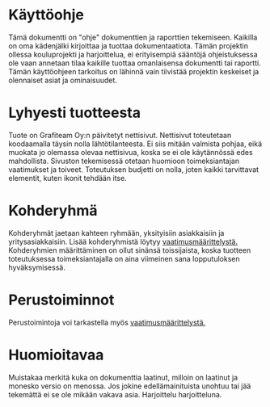 # Käyttöohje

Tämä dokumentti on "ohje" dokumenttien ja raporttien tekemiseen. Kaikilla on oma kädenjälki kirjoittaa ja tuottaa dokumentaatiota. Tämän projektin ollessa kouluprojekti ja harjoittelua, ei erityisempiä sääntöjä ohjeistuksessa ole vaan annetaan tilaa kaikille tuottaa omanlaisensa dokumentti tai raportti. Tämän käyttöohjeen tarkoitus on lähinnä vain tiivistää projektin keskeiset ja olennaiset asiat ja ominaisuudet.

# Lyhyesti tuotteesta

Tuote on Grafiteam Oy:n päivitetyt nettisivut. Nettisivut toteutetaan koodaamalla täysin nolla lähtötilanteesta. Ei siis mitään valmista pohjaa, eikä muokata jo olemassa olevaa nettisivua, koska se ei ole käytännössä edes mahdollista. Sivuston tekemisessä otetaan huomioon toimeksiantajan vaatimukset ja toiveet. Toteutuksen budjetti on nolla, joten kaikki tarvittavat elementit, kuten ikonit tehdään itse.

# Kohderyhmä

Kohderyhmät jaetaan kahteen ryhmään, yksityisiin asiakkaisiin ja yritysasiakkaisiin. Lisää kohderyhmistä löytyy [vaatimusmäärittelystä.](https://ac8393.pages.labranet.jamk.fi/grafiteam-projekti/20-Vaatimustenhallinta/Vaatimusmaarittely/)
Kohderyhmien määrittäminen on ollut sinänsä toissijaista, koska tuotteen toteutuksessa toimeksiantajalla on aina viimeinen sana lopputuloksen hyväksymisessä.

# Perustoiminnot

Perustoimintoja voi tarkastella myös [vaatimusmäärittelystä.](https://ac8393.pages.labranet.jamk.fi/grafiteam-projekti/20-Vaatimustenhallinta/Vaatimusmaarittely/)

# Huomioitavaa

Muistakaa merkitä kuka on dokumenttia laatinut, milloin on laatinut ja monesko versio on menossa. Jos jokine edellämainituista unohtuu tai jää tekemättä ei se ole mikään vakava asia. Harjoittelu harjoitteluna.
